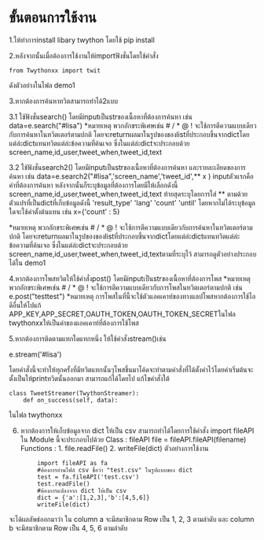 # ขั้นตอนการใช้งาน

1.ให้ทำการinstall libary twython โดยใช้ pip install

2.หลังจากนั้นเมื่อต้องการใช้งานให้importฟังชั่นโดยใช้คำสั่ง

	from Twythonxx import twit
	
ดังตัวอย่างในไฟล demo1
	
3.หากต้องการค้นหาทวิตสามารถทำได้2แบบ
	
3.1 ใช้ฟังชั่นsearch()
โดยมีinputเป็นstrของเนื้อหาที่ต้องการค้นหา
เช่น data=e.search("#lisa")
*หมายเหตุ พวกอักขระพิเศษเช่น # / * @ ! จะใช้การตีความแบบเดียวกับการค้นหาในทวิตเตอร์ตามปกติ
โดยจะreturnผลมาในรูปของของlistที่ประกอบขึ้นจากdictโดยแต่ล่ะdictแทนทวิตแต่ล่ะข้อความที่ค้นเจอ ซึ่งในแต่ล่ะdictจะประกอบด้วย screen_name,id_user,tweet_when,tweet_id,text
	
3.2 ใช้ฟังชั่นsearch2()
โดยมีinputเป็นstrของเนื้อหาที่ต้องการค้นหา และรายละเอียดของการค้นหา
เช่น data=e.search2("#lisa",'screen_name','tweet_id',** x )
inputตัวแรกคือคำที่ต้องการค้นหา หลังจากนั้นก็ระบุข้อมูลที่ต้องการโดยมีให้เลือกดังนี้ screen_name,id_user,tweet_when,tweet_id,text ท้ายสุดระบุโดยการใส่ ** ตามด้วยตัวแปรที่เป็นdictที่เก็บข้อมูลดังนี้
'result_type' 'lang' 'count' 'until' โดยหากไม่ได้ระบุข้อมูลใดจะใช้ค่าตั้งต้นแทน เช่น
x={'count' : 5}

*หมายเหตุ พวกอักขระพิเศษเช่น # / * @ ! จะใช้การตีความแบบเดียวกับการค้นหาในทวิตเตอร์ตามปกติ
โดยจะreturnผลมาในรูปของของlistที่ประกอบขึ้นจากdictโดยแต่ล่ะdictแทนทวิตแต่ล่ะข้อความที่ค้นเจอ ซึ่งในแต่ล่ะdictจะประกอบด้วย screen_name,id_user,tweet_when,tweet_id,textตามที่ระบุไว้
สามารถดูตัวอย่างประกอบได้ใน demo1

4.หากต้องการโพสทวิตให้ใช้คำสั่งpost()
	โดยมีinputเป็นstrของเนื้อหาที่ต้องการโพส *หมายเหตุ พวกอักขระพิเศษเช่น # / * @ ! จะใช้การตีความแบบเดียวกับการโพสในทวิตเตอร์ตามปกติ
	เช่น e.post("testtest")
	*หมายเหตุ การโพสในที่นี้จะใช้ตัวแอคเคาท์ของทางแลปโพสหากต้องการใช้ไอดีอื่นให้ไปแก้ APP_KEY,APP_SECRET,OAUTH_TOKEN,OAUTH_TOKEN_SECRETในไฟล twythonxxให้เป็นค่าของแอคเคาท์ที่ต้องการใช้โพส
	
5.หากต้องการติดตามแทกใดแทกหนึ่ง ให้ใช้คำสั่งstream()เช่น

e.stream('#lisa')

โดยคำสั่งนี้จะทำให้ทุกครั้งที่มีทวิตแทกนั้นๆโพสขึ้นมาโค้ดจะทำตามคำสั่งที่ได้ตั้งค่าไว้โดยค่าเริ่มต้นจะตั้งเป็นให้printทวิตนั้นออกมา
สามารถแก้ได้โดยไป แก้ไขคำสั่งใต้
	
```
class TweetStreamer(TwythonStreamer):
	def on_success(self, data):
```
	
ในไฟล twythonxx

6. หากต้องการให้เก็บข้อมูลจาก dict ให้เป็น csv สามารถทำได้โดยการใช้คำสั่ง import fileAPI
	ใน Module นี้จะประกอบไปด้วย 
	Class : fileAPI
		file = fileAPI.fileAPI(filename)
		Functions : 1. file.readFile()
		   	    2. writeFile(dict)
ตัวอย่างการใช้งาน
```
		import fileAPI as fa	
		#ต้องการอ่านไฟล์ csv ชื่อว่า "test.csv" ในรูปเเบบของ dict 
		test = fa.fileAPI('test.csv')
		test.readFile()
		#ต้องการแปลงจาก dict ให้เป็น csv
		dict = {'a':[1,2,3],'b':[4,5,6]}
		writeFile(dict)
```
จะได้ผลลัพธ์ออกมาว่า ใน column a จะมีสมาชิกตาม Row เป็น 1, 2, 3 ตามลำดับ 
และ column b จะมีสมาชิกตาม Row เป็น 4, 5, 6 ตามลำดับ
